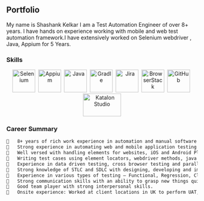 ## Portfolio

My name is Shashank Kelkar I am a Test Automation Engineer of over 8+ years. I have hands on experience working with mobile and web test automation framework.I have extensively worked on Selenium webdriver , Java, Appium for 5 Years.

### Skills
<p align='center'>
  <img src="https://user-images.githubusercontent.com/19390445/150495040-e458e736-0954-4063-8458-a771c451ece6.jpg" alt="Selenium" width="60" height="60">&nbsp;
  <img src="https://user-images.githubusercontent.com/19390445/150496349-e2c25f00-50b7-4218-9336-040592140ede.png" alt="Appium" width="60" height="60"/>&nbsp;
  <img src="https://user-images.githubusercontent.com/19390445/150495069-918113d2-b551-4d96-a987-5c33cb9a9d4f.jpeg" alt="Java" width="60" height="60"/>&nbsp;
  <img src='https://user-images.githubusercontent.com/19390445/150495054-a9f870fd-7963-49b8-aee5-84feb02fd90a.png' alt="Gradle" width="60" height="60">&nbsp;
  <img src='https://user-images.githubusercontent.com/19390445/150495059-2069840c-5d47-4777-874e-83ecf41e9064.jpg' alt="Jira" height='60' width='60' >&nbsp;  
  <img src='https://user-images.githubusercontent.com/19390445/210491768-f80f4ebe-dacb-4617-b050-aa95200aac82.png' alt="BrowserStack" height='60' width='60' >&nbsp;
  <img src="https://user-images.githubusercontent.com/19390445/150495065-787216ea-311f-4b9d-b1a3-3abb5c7b87c9.jpg" alt="GitHub" width="60" height="60"/>&nbsp;
  <img src='https://user-images.githubusercontent.com/19390445/210491352-c51dd618-0949-4e5f-b745-37f2ac980454.jpg' alt="Katalon Studio" height='60' width='100' >
</p>

### Career Summary
```markdown Career Summary
	8+ years of rich work experience in automation and manual software testing.
	Strong experience in automating web and mobile application testing using Selenium WebDriver, Cucumber, Java, Appium, Junit, Maven and Jenkins.
	Well versed with handling elements for websites, iOS and Android Platforms.
	Writing test cases using element locators, webdriver methods, java programming features and prioritise test cases using Test NG Annotations.
	Experience in data driven testing, cross browser testing and parallel test execution using Selenium webdriver, page object model.
	Strong knowledge of STLC and SDLC with designing, developing and implementing test Scenarios and test cases.
	Experience in various types of testing – Functional, Regression, Client-server based, Web based in environments like Mac, Windows 10, Mobile testing.
	Strong communication skills with an ability to grasp new things quickly.
	Good team player with strong interpersonal skills.
	Onsite experience: Worked at client locations in UK to perform UAT, SIT, Compatibility testing, functionality test, and data driven test for National Grid, UK.

```

<!-- For more details see [Basic writing and formatting syntax](https://docs.github.com/en/github/writing-on-github/getting-started-with-writing-and-formatting-on-github/basic-writing-and-formatting-syntax).

### Jekyll Themes

Your Pages site will use the layout and styles from the Jekyll theme you have selected in your [repository settings](https://github.com/shashank0442/shashank0442.github.io/settings/pages). The name of this theme is saved in the Jekyll `_config.yml` configuration file.

### Support or Contact

Having trouble with Pages? Check out our [documentation](https://docs.github.com/categories/github-pages-basics/) or [contact support](https://support.github.com/contact) and we’ll help you sort it out. -->
